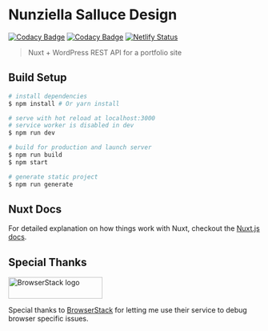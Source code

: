 # Nunziella Salluce Design

[![Codacy Badge](https://api.codacy.com/project/badge/Grade/d3ab137dc12144019c8f09eaf2ef6e50)](https://app.codacy.com/gh/bovas85/nunziellasalluce.com?utm_source=github.com&utm_medium=referral&utm_content=bovas85/nunziellasalluce.com&utm_campaign=Badge_Grade)
[![Codacy Badge](https://api.codacy.com/project/badge/Grade/0f5655f164224918b64acca3bcec15a7)](https://app.codacy.com/app/bovas85/nunziellasalluce.com?utm_source=github.com&utm_medium=referral&utm_content=bovas85/nunziellasalluce.com&utm_campaign=Badge_Grade_Dashboard)
[![Netlify Status](https://api.netlify.com/api/v1/badges/a709b57f-44b5-4522-9309-2bdc2978acfe/deploy-status)](https://app.netlify.com/sites/nunziellasalluce/deploys)

> Nuxt + WordPress REST API for a portfolio site

## Build Setup

```bash
# install dependencies
$ npm install # Or yarn install

# serve with hot reload at localhost:3000
# service worker is disabled in dev
$ npm run dev

# build for production and launch server
$ npm run build
$ npm start

# generate static project
$ npm run generate
```

## Nuxt Docs

For detailed explanation on how things work with Nuxt, checkout the [Nuxt.js docs](https://github.com/nuxt/nuxt.js).

## Special Thanks

<a href="https://www.browserstack.com">
  <img alt="BrowserStack logo" class="w-svg" height="43" src="https://3fxtqy18kygf3on3bu39kh93-wpengine.netdna-ssl.com/wp-content/themes/browserstack/img/browserstack-logo.svg" style="height: 43px;" width="188">
</a>

Special thanks to [BrowserStack](https://www.browserstack.com) for letting me use their service to debug browser specific issues.
